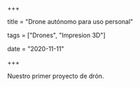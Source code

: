 +++

title = "Drone autónomo para uso personal"

tags = ["Drones", "Impresion 3D"]

date = "2020-11-11"

+++

Nuestro primer proyecto de drón.
